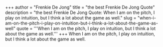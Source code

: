 +++
author = "Frenkie De Jong"
title = "the best Frenkie De Jong Quote"
description = "the best Frenkie De Jong Quote: When I am on the pitch, I play on intuition, but I think a lot about the game as well."
slug = "when-i-am-on-the-pitch-i-play-on-intuition-but-i-think-a-lot-about-the-game-as-well"
quote = '''When I am on the pitch, I play on intuition, but I think a lot about the game as well.'''
+++
When I am on the pitch, I play on intuition, but I think a lot about the game as well.
